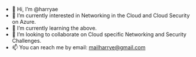 - 👋 Hi, I’m @harryae
- 👀 I’m currently interested in Networking in the Cloud and Cloud Security on Azure.
- 🌱 I’m currently learning the above.
- 💞️ I’m looking to collaborate on Cloud specific Networking and Security Challenges.
- 📫 You can reach me by email: mailharrye@gmail.com

<!---
harryae/harryae is a ✨ special ✨ repository because its `README.md` (this file) appears on your GitHub profile.
You can click the Preview link to take a look at your changes.
--->

